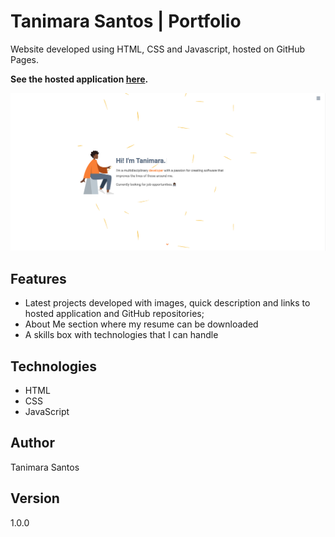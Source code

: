 # Tanimara Santos | Portfolio

Website developed using HTML, CSS and Javascript, hosted on GitHub Pages.

**See the hosted application [here](https://anthropovixen.github.io/tanimarasantos/).**

![Portfolio Tanimara Santos](./assets/welcome-view-portfolio-Tanimara-Santos-v.01.png)

## Features

- Latest projects developed with images, quick description and links to hosted application and GitHub repositories;
- About Me section where my resume can be downloaded
- A skills box with technologies that I can handle

## Technologies

- HTML
- CSS
- JavaScript

## Author

Tanimara Santos

## Version

1.0.0
